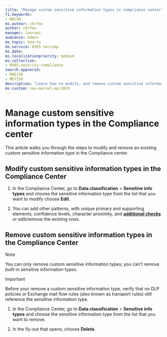 ```yaml
---
title: "Manage custom sensitive information types in compliance center"
f1.keywords:
- NOCSH
ms.author: chrfox
author: chrfox
manager: laurawi
audience: Admin
ms.topic: how-to
ms.service: O365-seccomp
ms.date: 
ms.localizationpriority: medium
ms.collection: 
- M365-security-compliance
search.appverid: 
- MOE150
- MET150
description: "Learn how to modify, and remove custom sensitive information types in the Compliance Center."
ms.custom: seo-marvel-apr2020
---
```

# Manage custom sensitive information types in the Compliance center

This article walks you through the steps to modify and remove an existing custom sensitive information type in the Compliance center.

## Modify custom sensitive information types in the Compliance Center

1. In the Compliance Center, go to **Data classification** \> **Sensitive info types** and choose the sensitive information type from the list that you want to modify choose **Edit**.

2. You can add other patterns, with unique primary and supporting elements, confidence levels, character proximity, and [**additional checks**](sit-regex-validators-additional-checks.md#sensitive-information-type-additional-checks) or edit/remove the existing ones.

## Remove custom sensitive information types in the Compliance Center 

> [!NOTE]
> You can only remove custom sensitive information types; you can't remove built-in sensitive information types.

> [!IMPORTANT]
> Before your remove a custom sensitive information type, verify that no DLP policies or Exchange mail flow rules (also known as transport rules) still reference the sensitive information type.

1. In the Compliance Center, go to **Data classification** \> **Sensitive info types** and choose the sensitive information type from the list that you want to remove.

2. In the fly-out that opens, choose **Delete**.
